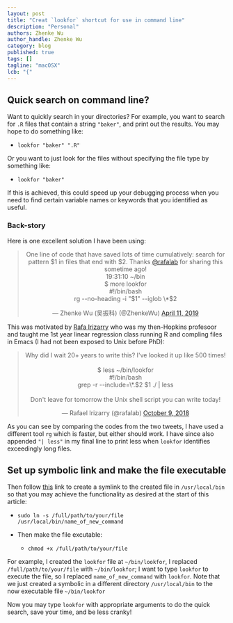 ```yaml
---
layout: post
title: "Creat `lookfor` shortcut for use in command line"
description: "Personal"
authors: Zhenke Wu
author_handle: Zhenke Wu
category: blog
published: true
tags: []
tagline: "macOSX"
lcb: "{"
---
```


## Quick search on command line?

Want to quickly search in your directories? For example, you want to search for `.R` files that contain a string `"baker"`, and print out the results. You may hope to do something like:

- `lookfor "baker" ".R"`

Or you want to just look for the files without specifying the file type by something like:

- `lookfor "baker"`

If this is achieved, this could speed up your debugging process when you need to find certain variable names or keywords that you identified as useful. 


### Back-story

Here is one excellent solution I have been using:

<div class='jekyll-twitter-plugin' align="center">
<blockquote class="twitter-tweet" data-width="500"><p lang="en" dir="ltr">One line of code that have saved lots of time cumulatively: search for pattern $1 in files that end with $2. Thanks <a href="https://twitter.com/rafalab?ref_src=twsrc%5Etfw">@rafalab</a> for sharing this sometime ago!<br />19:31:10  ~/bin<br />$ more lookfor<br />#!/bin/bash<br />rg --no-heading -i &quot;$1&quot; --iglob \*$2</p>&mdash; Zhenke Wu (吴振科) (@ZhenkeWu) <a href="https://twitter.com/ZhenkeWu/status/1116485061745025024?ref_src=twsrc%5Etfw">April 11, 2019</a></blockquote>
<script async="" src="https://platform.twitter.com/widgets.js" charset="utf-8"></script>
</div>

This was motivated by [Rafa Irizarry](https://rafalab.dfci.harvard.edu/) who was my then-Hopkins profesoor and taught me 1st year linear regression class running R and compling files in Emacs (I had not been exposed to Unix before PhD):

<div class='jekyll-twitter-plugin' align="center">
<blockquote class="twitter-tweet" data-width="500"><p lang="en" dir="ltr">Why did I wait 20+ years to write this? I&#39;ve looked it up like 500 times!<br /><br />$ less ~/bin/lookfor<br />#!/bin/bash<br />grep -r --include=\*.$2 $1 ./ | less<br /><br />Don&#39;t leave for tomorrow the Unix shell script you can write today!</p>&mdash; Rafael Irizarry (@rafalab) <a href="https://twitter.com/rafalab/status/1049686211391045632?ref_src=twsrc%5Etfw">October 9, 2018</a></blockquote>
<script async="" src="https://platform.twitter.com/widgets.js" charset="utf-8"></script>

</div>

As you can see by comparing the codes from the two tweets, I have used a different tool `rg` which is faster, but either should work. I have since also appended `"| less"` in my final line to print less when `lookfor` identifies exceedingly long files.


## Set up symbolic link and make the file executable

Then follow [this](https://askubuntu.com/questions/427818/how-to-run-scripts-without-typing-the-full-path) link to create a symlink to the created file in  `/usr/local/bin` so that you may achieve the functionality as desired at the start of this article:
  - `sudo ln -s /full/path/to/your/file /usr/local/bin/name_of_new_command`

- Then make the file excutable: 
    - `chmod +x /full/path/to/your/file`

For example, I created the `lookfor` file at `~/bin/lookfor`, I replaced `/full/path/to/your/file` with `~/bin/lookfor`; I want to type `lookfor` to execute the file, so I replaced `name_of_new_command` with `lookfor`. Note that we just created a symbolic in a different directory `/usr/local/bin` to the now executable file `~/bin/lookfor`

Now you may type `lookfor` with appropriate arguments to do the quick search, save your time, and be less cranky!